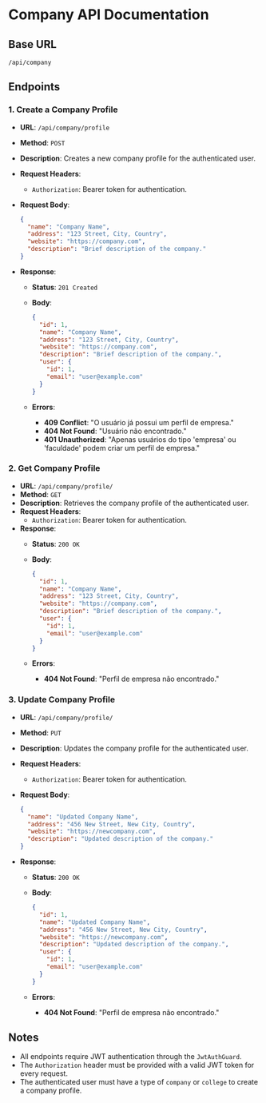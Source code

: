 # Company API Documentation

## Base URL

`/api/company`

## Endpoints

### 1. Create a Company Profile

- **URL**: `/api/company/profile`
- **Method**: `POST`
- **Description**: Creates a new company profile for the authenticated user.
- **Request Headers**:
  - `Authorization`: Bearer token for authentication.
- **Request Body**:

    ```json
    {
      "name": "Company Name",
      "address": "123 Street, City, Country",
      "website": "https://company.com",
      "description": "Brief description of the company."
    }
    ```

- **Response**:
  - **Status**: `201 Created`
  - **Body**:

      ```json
      {
        "id": 1,
        "name": "Company Name",
        "address": "123 Street, City, Country",
        "website": "https://company.com",
        "description": "Brief description of the company.",
        "user": {
          "id": 1,
          "email": "user@example.com"
        }
      }
      ```

  - **Errors**:
    - **409 Conflict**: "O usuário já possui um perfil de empresa."
    - **404 Not Found**: "Usuário não encontrado."
    - **401 Unauthorized**: "Apenas usuários do tipo 'empresa' ou 'faculdade' podem criar um perfil de empresa."

### 2. Get Company Profile

- **URL**: `/api/company/profile/`
- **Method**: `GET`
- **Description**: Retrieves the company profile of the authenticated user.
- **Request Headers**:
  - `Authorization`: Bearer token for authentication.
- **Response**:
  - **Status**: `200 OK`
  - **Body**:

      ```json
      {
        "id": 1,
        "name": "Company Name",
        "address": "123 Street, City, Country",
        "website": "https://company.com",
        "description": "Brief description of the company.",
        "user": {
          "id": 1,
          "email": "user@example.com"
        }
      }
      ```

  - **Errors**:
    - **404 Not Found**: "Perfil de empresa não encontrado."

### 3. Update Company Profile

- **URL**: `/api/company/profile/`
- **Method**: `PUT`
- **Description**: Updates the company profile for the authenticated user.
- **Request Headers**:
  - `Authorization`: Bearer token for authentication.
- **Request Body**:

    ```json
    {
      "name": "Updated Company Name",
      "address": "456 New Street, New City, Country",
      "website": "https://newcompany.com",
      "description": "Updated description of the company."
    }
    ```

- **Response**:
  - **Status**: `200 OK`
  - **Body**:

      ```json
      {
        "id": 1,
        "name": "Updated Company Name",
        "address": "456 New Street, New City, Country",
        "website": "https://newcompany.com",
        "description": "Updated description of the company.",
        "user": {
          "id": 1,
          "email": "user@example.com"
        }
      }
      ```

  - **Errors**:
    - **404 Not Found**: "Perfil de empresa não encontrado."

## Notes

- All endpoints require JWT authentication through the `JwtAuthGuard`.
- The `Authorization` header must be provided with a valid JWT token for every request.
- The authenticated user must have a type of `company` or `college` to create a company profile.
